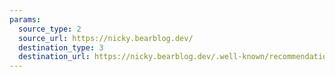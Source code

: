 ```yaml
---
params:
  source_type: 2
  source_url: https://nicky.bearblog.dev/
  destination_type: 3
  destination_url: https://nicky.bearblog.dev/.well-known/recommendations.opml
---
```

